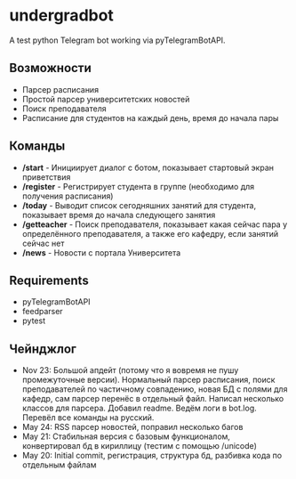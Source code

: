 # undergradbot
A test python Telegram bot working via pyTelegramBotAPI. 

## Возможности

* Парсер расписания
* Простой парсер университетских новостей
* Поиск преподавателя
* Расписание для студентов на каждый день, время до начала пары

## Команды

* **/start** - Инициирует диалог с ботом, показывает стартовый экран приветствия
* **/register** - Регистрирует студента в группе (необходимо для получения расписания)
* **/today** - Выводит список сегодняшних занятий для студента, показывает время до начала следующего занятия
* **/getteacher** - Поиск преподавателя, показывает какая сейчас пара у определённого преподавателя, а также его кафедру, если занятий сейчас нет
* **/news** - Новости с портала Университета

## Requirements

* pyTelegramBotAPI
* feedparser
* pytest



## Чейнджлог

* Nov 23: Большой апдейт (потому что я вовремя не пушу промежуточные версии). Нормальный парсер расписания, поиск преподавателей по частичному совпадению, новая БД с полями для кафедр, сам парсер перенёс в отдельный файл. Написал несколько классов для парсера. Добавил readme. Ведём логи в bot.log. Перевёл все команды на русский.
* May 24: RSS парсер новостей, поправил несколько багов
* May 21: Стабильная версия с базовым функционалом, конвертировал бд в кириллицу (тестим с помощью /unicode)
* May 20: Initial commit, регистрация, структура бд, разбивка кода по отдельным файлам
